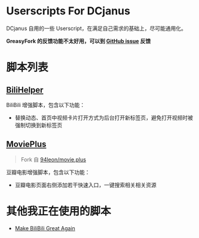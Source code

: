 # Userscripts For DCjanus

DCjanus 自用的一些 Userscript，在满足自己需求的基础上，尽可能通用化。

**GreasyFork 的反馈功能不太好用，可以到 [GitHub issue](https://github.com/DCjanus/userscripts/issues) 反馈**

# 脚本列表

## [BiliHelper](https://greasyfork.org/zh-CN/scripts/469242)

BiliBili 增强脚本，包含以下功能：

+ 替换动态、首页中视频卡片打开方式为后台打开新标签页，避免打开视频时被强制切换到新标签页

## [MoviePlus](https://greasyfork.org/zh-CN/scripts/469243)

> Fork 自 [94leon/movie.plus](https://github.com/94leon/movie.plus)

豆瓣电影增强脚本，包含以下功能：

+ 豆瓣电影页面右侧添加若干快速入口，一键搜索相关相关资源

# 其他我正在使用的脚本

+ [Make BiliBili Great Again](https://greasyfork.org/zh-CN/scripts/415714-make-bilibili-great-again)